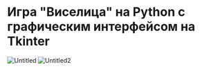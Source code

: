 # Игра "Виселица" на Python с графическим интерфейсом на Tkinter
![Untitled](https://github.com/natkaida/hangman_game/assets/85797091/6672733d-fd02-477e-87c1-c13507465443)
![Untitled2](https://github.com/natkaida/hangman_game/assets/85797091/87c189bc-9194-4a22-b709-8e46e07d8e33)
